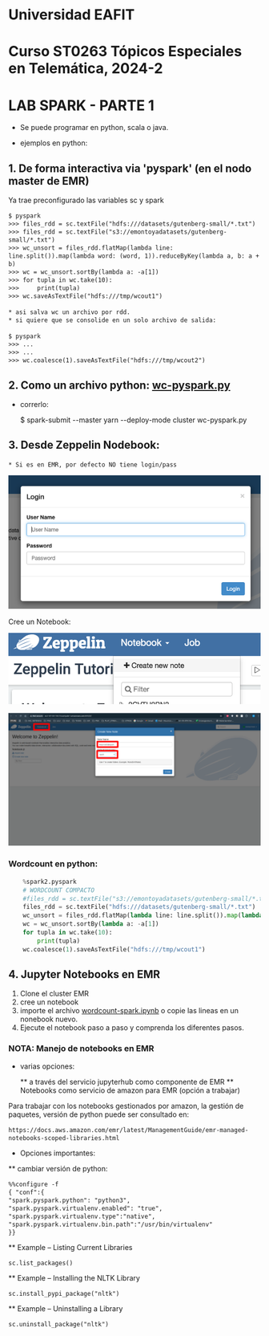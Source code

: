 # Universidad EAFIT
# Curso ST0263 Tópicos Especiales en Telemática, 2024-2

# LAB SPARK - PARTE 1

* Se puede programar en python, scala o java.

* ejemplos en python:

## 1. De forma interactiva via 'pyspark' (en el nodo master de EMR)

Ya trae preconfigurado las variables sc y spark

    $ pyspark
    >>> files_rdd = sc.textFile("hdfs:///datasets/gutenberg-small/*.txt")
    >>> files_rdd = sc.textFile("s3://emontoyadatasets/gutenberg-small/*.txt")
    >>> wc_unsort = files_rdd.flatMap(lambda line: line.split()).map(lambda word: (word, 1)).reduceByKey(lambda a, b: a + b)
    >>> wc = wc_unsort.sortBy(lambda a: -a[1])
    >>> for tupla in wc.take(10):
    >>>     print(tupla)
    >>> wc.saveAsTextFile("hdfs:///tmp/wcout1")

    * asi salva wc un archivo por rdd.
    * si quiere que se consolide en un solo archivo de salida:

    $ pyspark
    >>> ...
    >>> ...
    >>> wc.coalesce(1).saveAsTextFile("hdfs:///tmp/wcout2")

## 2. Como un archivo python: [wc-pyspark.py](wc-pyspark.py)

* correrlo:

    $ spark-submit --master yarn --deploy-mode cluster wc-pyspark.py

## 3. Desde Zeppelin Nodebook:

    * Si es en EMR, por defecto NO tiene login/pass

![login](../fotos-cont-lab/zeppelin-login.png)

Cree un Notebook:

![crear Notebook](../fotos-cont-lab/zeppelin-create1.png)

![crear Notebook](../fotos-cont-lab/zeppelin-create2.png)

### Wordcount en python:

```python
    %spark2.pyspark
    # WORDCOUNT COMPACTO
    #files_rdd = sc.textFile("s3://emontoyadatasets/gutenberg-small/*.txt")
    files_rdd = sc.textFile("hdfs:///datasets/gutenberg-small/*.txt")
    wc_unsort = files_rdd.flatMap(lambda line: line.split()).map(lambda word: (word, 1)).reduceByKey(lambda a, b: a + b)
    wc = wc_unsort.sortBy(lambda a: -a[1])
    for tupla in wc.take(10):
        print(tupla)
    wc.coalesce(1).saveAsTextFile("hdfs:///tmp/wcout1")
```
## 4. Jupyter Notebooks en EMR

1. Clone el cluster EMR
2. cree un notebook
3. importe el archivo [wordcount-spark.ipynb](wordcount-spark.ipynb) o copie las lineas en un nonebook nuevo.
4. Ejecute el notebook paso a paso y comprenda los diferentes pasos.

### NOTA: Manejo de notebooks en EMR

* varias opciones:

    ** a través del servicio jupyterhub como componente de EMR
    ** Notebooks como servicio de amazon para EMR (opción a trabajar)

Para trabajar con los notebooks gestionados por amazon, la gestión de paquetes, versión de python puede ser consultado en:

    https://docs.aws.amazon.com/emr/latest/ManagementGuide/emr-managed-notebooks-scoped-libraries.html

* Opciones importantes:

** cambiar versión de python:

    %%configure -f
    { "conf":{
    "spark.pyspark.python": "python3",
    "spark.pyspark.virtualenv.enabled": "true",
    "spark.pyspark.virtualenv.type":"native",
    "spark.pyspark.virtualenv.bin.path":"/usr/bin/virtualenv"
    }}

** Example – Listing Current Libraries

    sc.list_packages()

** Example – Installing the NLTK Library

    sc.install_pypi_package("nltk")

** Example – Uninstalling a Library

    sc.uninstall_package("nltk")